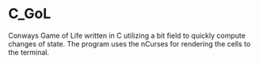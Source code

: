 # C_GoL

Conways Game of Life written in C utilizing a bit field to quickly compute changes of state.
The program uses the nCurses for rendering the cells to the terminal.
